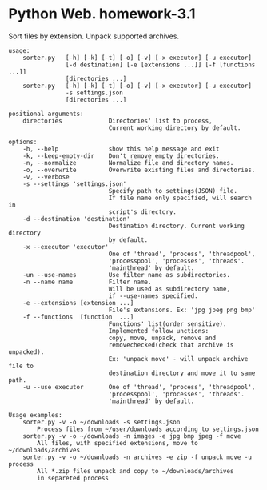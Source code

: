 # Python Web. homework-3.1
Sort files by extension. Unpack supported archives.

    usage:
        sorter.py   [-h] [-k] [-t] [-o] [-v] [-x executor] [-u executor]
                    [-d destination] [-e [extensions ...]] [-f [functions ...]]
                    [directories ...]
        sorter.py   [-h] [-k] [-t] [-o] [-v] [-x executor] [-u executor]
                    -s settings.json
                    [directories ...]

    positional arguments:
        directories             Directories' list to process,
                                Current working directory by default.

    options:
        -h, --help              show this help message and exit
        -k, --keep-empty-dir    Don't remove empty directories.
        -n, --normalize         Normalize file and directory names.
        -o, --overwrite         Overwrite existing files and directories.
        -v, --verbose           
        -s --settings 'settings.json'
                                Specify path to settings(JSON) file.
                                If file name only specified, will search in 
                                script's directory.
        -d --destination 'destination'
                                Destination directory. Current working directory
                                by default.
        -x --executor 'executor'
                                One of 'thread', 'process', 'threadpool',
                                'processpool', 'processes', 'threads'.
                                'mainthread' by default.
        -un --use-names         Use filter name as subdirectories.
        -n --name name          Filter name.
                                Will be used as subdirectory name,
                                if --use-names specified.
        -e --extensions [extension ...]
                                File's extensions. Ex: 'jpg jpeg png bmp'
        -f --functions  [function  ...]
                                Functions' list(order sensitive).
                                Implemented follow unctions:
                                copy, move, unpack, remove and
                                removechecked(check that archive is unpacked).
                                Ex: 'unpack move' - will unpack archive file to
                                destination directory and move it to same path.
        -u --use executor       One of 'thread', 'process', 'threadpool',
                                'processpool', 'processes', 'threads'.
                                'mainthread' by default.

    Usage examples:
        sorter.py -v -o ~/downloads -s settings.json
            Process files from ~/user/downloads according to settings.json
        sorter.py -v -o ~/downloads -n images -e jpg bmp jpeg -f move
            All files, with specified extensions, move to ~/downloads/archives
        sorter.py -v -o ~/downloads -n archives -e zip -f unpack move -u process
            All *.zip files unpack and copy to ~/downloads/archives
            in separeted process

